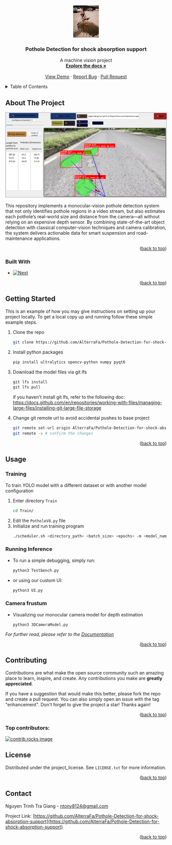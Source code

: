<!-- Improved compatibility of back to top link: See: https://github.com/othneildrew/Best-README-Template/pull/73 -->
<a id="readme-top"></a>
<!--
*** Thanks for checking out the Best-README-Template. If you have a suggestion
*** that would make this better, please fork the repo and create a pull request
*** or simply open an issue with the tag "enhancement".
*** Don't forget to give the project a star!
*** Thanks again! Now go create something AMAZING! :D
-->



<!-- PROJECT SHIELDS -->
<!--
*** I'm using markdown "reference style" links for readability.
*** Reference links are enclosed in brackets [ ] instead of parentheses ( ).
*** See the bottom of this document for the declaration of the reference variables
*** for contributors-url, forks-url, etc. This is an optional, concise syntax you may use.
*** https://www.markdownguide.org/basic-syntax/#reference-style-links



<!-- PROJECT LOGO -->
<br />
<div align="center">
  <a href="https://github.com/AlterraFa/Pothole-Detection-for-shock-absorption-support">
    <img src="Icon/IMAGE_Pothole_Int_small.png" alt="Logo" width="80" height="100">
  </a>

<h3 align="center">Pothole Detection for shock absorption support</h3>

  <p align="center">
    A machine vision project
    <br />
    <a href="https://github.com/AlterraFa/Pothole-Detection-for-shock-absorption-support"><strong>Explore the docs »</strong></a>
    <br />
    <br />
    <a href="https://github.com/AlterraFa/Pothole-Detection-for-shock-absorption-support">View Demo</a>
    &middot;
    <a href="https://github.com/AlterraFa/Pothole-Detection-for-shock-absorption-support/issues/new">Report Bug</a>
    &middot;
    <a href="https://github.com/AlterraFa/Pothole-Detection-for-shock-absorption-support/pulls">Pull Request</a>
  </p>
</div>



<!-- TABLE OF CONTENTS -->
<details>
  <summary>Table of Contents</summary>
  <ol>
    <li>
      <a href="#about-the-project">About The Project</a>
      <ul>
        <li><a href="#built-with">Built With</a></li>
      </ul>
    </li>
    <li>
      <a href="#getting-started">Getting Started</a>
    </li>
    <li><a href="#usage">Usage</a></li>
      <ul>
        <li><a href="#training">Training</a></li>
        <li><a href="#running-inference">Running Inference</a></li>
        <li><a href="#camera-frustum">Camera frustum</a></li>
      </ul>
    <li><a href="#roadmap">Roadmap</a></li>
    <li><a href="#contributing">Contributing</a></li>
    <li><a href="#license">License</a></li>
    <li><a href="#contact">Contact</a></li>
  </ol>
</details>



<!-- ABOUT THE PROJECT -->
## About The Project

[![Product Name Screen Shot][product-screenshot]](https://example.com)

This repository implements a monocular-vision pothole detection system that not only identifies pothole regions in a video stream, but also estimates each pothole’s real-world size and distance from the camera—all without relying on an expensive depth sensor. By combining state-of-the-art object detection with classical computer-vision techniques and camera calibration, the system delivers actionable data for smart suspension and road-maintenance applications.

<p align="right">(<a href="#readme-top">back to top</a>)</p>



### Built With

* [![Next][Python]][Python-url]


<p align="right">(<a href="#readme-top">back to top</a>)</p>



<!-- GETTING STARTED -->
## Getting Started

This is an example of how you may give instructions on setting up your project locally.
To get a local copy up and running follow these simple example steps.

1. Clone the repo
   ```sh
   git clone https://github.com/AlterraFa/Pothole-Detection-for-shock-absorption-support.git
   ```
2. Install python packages
   ```sh
   pip install ultralytics opencv-python numpy pyqt6
   ```
3. Download the model files via git lfs
   ```js
   git lfs install
   git lfs pull
   ```
   if you haven't install git lfs, refer to the following doc: https://docs.github.com/en/repositories/working-with-files/managing-large-files/installing-git-large-file-storage

4. Change git remote url to avoid accidental pushes to base project
   ```sh
   git remote set-url origin AlterraFa/Pothole-Detection-for-shock-absorption-support
   git remote -v # confirm the changes
   ```

<p align="right">(<a href="#readme-top">back to top</a>)</p>



<!-- USAGE EXAMPLES -->
## Usage

### Training
  To train YOLO model with a different dataset or with another model configuration
  1. Enter directory `Train`
     ```sh
     cd Train/
     ```
  2. Edit the `PotholeV8.py` file 
  3. Initialize and run training program
     ```sh
     ./scheduler.sh <directory_path> <batch_size> <epochs> -m <model_name> [-f <freeze_layers>]
     ```
### Running Inference
  - To run a simple debugging, simply run: 
     ```sh
     python3 Testbench.py
     ```
  - or using our custom UI:
     ```sh
     python3 UI.py
     ```
### Camera frustum
  - Visualizing our monocular camera model for depth estimation
     ```
     python3 3DCameraModel.py
     ```
_For further read, please refer to the [Documentation](./Document.pdf)_

<p align="right">(<a href="#readme-top">back to top</a>)</p>



<!-- ROADMAP -->
<!-- ## Roadmap

- [ ] Feature 1
- [ ] Feature 2
- [ ] Feature 3
    - [ ] Nested Feature

See the [open issues](https://github.com/AlterraFa/Pothole-Detection-for-shock-absorption-support/issues) for a full list of proposed features (and known issues).

<p align="right">(<a href="#readme-top">back to top</a>)</p> -->



<!-- CONTRIBUTING -->
## Contributing

Contributions are what make the open source community such an amazing place to learn, inspire, and create. Any contributions you make are **greatly appreciated**.

If you have a suggestion that would make this better, please fork the repo and create a pull request. You can also simply open an issue with the tag "enhancement".
Don't forget to give the project a star! Thanks again!


<p align="right">(<a href="#readme-top">back to top</a>)</p>

### Top contributors:

<a href="https://github.com/AlterraFa/Pothole-Detection-for-shock-absorption-support/graphs/contributors">
  <img src="https://contrib.rocks/image?repo=AlterraFa/Pothole-Detection-for-shock-absorption-support" alt="contrib.rocks image" />
</a>



<!-- LICENSE -->
## License

Distributed under the project_license. See `LICENSE.txt` for more information.

<p align="right">(<a href="#readme-top">back to top</a>)</p>



<!-- CONTACT -->
## Contact

Nguyen Trinh Tra Giang - ntony8124@gmail.com

Project Link: [https://github.com/AlterraFa/Pothole-Detection-for-shock-absorption-support](https://github.com/AlterraFa/Pothole-Detection-for-shock-absorption-support)

<p align="right">(<a href="#readme-top">back to top</a>)</p>




<!-- MARKDOWN LINKS & IMAGES -->
<!-- https://www.markdownguide.org/basic-syntax/#reference-style-links -->
[contributors-shield]: https://img.shields.io/github/contributors/AlterraFa/Pothole-Detection-for-shock-absorption-support.svg?style=for-the-badge
[contributors-url]: https://github.com/AlterraFa/Pothole-Detection-for-shock-absorption-support/graphs/contributors
[forks-shield]: https://img.shields.io/github/forks/AlterraFa/Pothole-Detection-for-shock-absorption-support.svg?style=for-the-badge
[forks-url]: https://github.com/AlterraFa/Pothole-Detection-for-shock-absorption-support/network/members
[stars-shield]: https://img.shields.io/github/stars/AlterraFa/Pothole-Detection-for-shock-absorption-support.svg?style=for-the-badge
[stars-url]: https://github.com/AlterraFa/Pothole-Detection-for-shock-absorption-support/stargazers
[issues-shield]: https://img.shields.io/github/issues/AlterraFa/Pothole-Detection-for-shock-absorption-support.svg?style=for-the-badge
[issues-url]: https://github.com/AlterraFa/Pothole-Detection-for-shock-absorption-support/issues
[license-shield]: https://img.shields.io/github/license/AlterraFa/Pothole-Detection-for-shock-absorption-support.svg?style=for-the-badge
[license-url]: https://github.com/AlterraFa/Pothole-Detection-for-shock-absorption-support/blob/master/LICENSE.txt
[product-screenshot]: Icon/IMAGE_Demo_UI.png
[Python]: https://img.shields.io/badge/python-3670A0?style=for-the-badge&logo=python&logoColor=ffdd54
[Python-url]: https://www.python.org/
